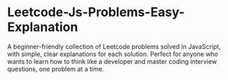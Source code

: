 # Leetcode-Js-Problems-Easy-Explanation
A beginner-friendly collection of Leetcode problems solved in JavaScript, with simple, clear explanations for each solution. Perfect for anyone who wants to learn how to think like a developer and master coding interview questions, one problem at a time.
